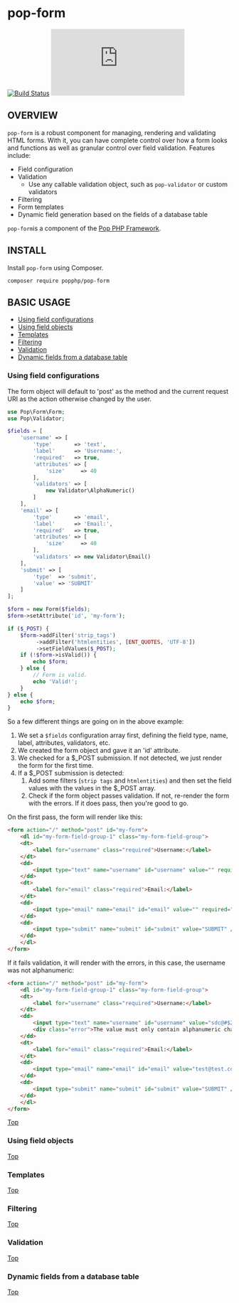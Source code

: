 pop-form
========

[![Build Status](https://travis-ci.org/popphp/pop-form.svg?branch=master)](https://travis-ci.org/popphp/pop-form)
[![Coverage Status](http://www.popphp.org/cc/coverage.php?comp=pop-form)](http://www.popphp.org/cc/pop-form/)

OVERVIEW
--------
`pop-form` is a robust component for managing, rendering and validating HTML forms.
With it, you can have complete control over how a form looks and functions as well
as granular control over field validation. Features include:

* Field configuration
* Validation
    + Use any callable validation object, such as `pop-validator` or custom validators
* Filtering
* Form templates
* Dynamic field generation based on the fields of a database table

`pop-form`is a component of the [Pop PHP Framework](http://www.popphp.org/).

INSTALL
-------

Install `pop-form` using Composer.

    composer require popphp/pop-form

## BASIC USAGE

* [Using field configurations](#using-field-configurations)
* [Using field objects](#using-field-objects)
* [Templates](#templates)
* [Filtering](#filtering)
* [Validation](#validation)
* [Dynamic fields from a database table](#dynamic-fields-from-a-database-table)

### Using field configurations

The form object will default to 'post' as the method and the current request URI as
the action otherwise changed by the user.

```php
use Pop\Form\Form;
use Pop\Validator;

$fields = [
    'username' => [
        'type'       => 'text',
        'label'      => 'Username:',
        'required'   => true,
        'attributes' => [
            'size'     => 40
        ],
        'validators' => [
            new Validator\AlphaNumeric()
        ]
    ],
    'email' => [
        'type'       => 'email',
        'label'      => 'Email:',
        'required'   => true,
        'attributes' => [
            'size'     => 40
        ],
        'validators' => new Validator\Email()
    ],
    'submit' => [
        'type'  => 'submit',
        'value' => 'SUBMIT'
    ]
];

$form = new Form($fields);
$form->setAttribute('id', 'my-form');

if ($_POST) {
    $form->addFilter('strip_tags')
         ->addFilter('htmlentities', [ENT_QUOTES, 'UTF-8'])
         ->setFieldValues($_POST);
    if (!$form->isValid()) {
        echo $form;
    } else {
        // Form is valid.
        echo 'Valid!';
    }
} else {
    echo $form;
}
```

So a few different things are going on in the above example:
 
1. We set a `$fields` configuration array first, defining the field type, name, label, attributes, validators, etc.
2. We created the form object and gave it an 'id' attribute.
3. We checked for a $_POST submission. If not detected, we just render the form for the first time.
4. If a $_POST submission is detected:
    1. Add some filters (`strip tags` and `htmlentities`) and then set the field values with the values in the $_POST array.
    2. Check if the form object passes validation. If not, re-render the form with the errors. If it does pass, then you're good to go.

On the first pass, the form will render like this:

```html
<form action="/" method="post" id="my-form">
    <dl id="my-form-field-group-1" class="my-form-field-group">
    <dt>
        <label for="username" class="required">Username:</label>
    </dt>
    <dd>
        <input type="text" name="username" id="username" value="" required="required" size="40" />
    </dd>
    <dt>
        <label for="email" class="required">Email:</label>
    </dt>
    <dd>
        <input type="email" name="email" id="email" value="" required="required" size="40" />
    </dd>
    <dd>
        <input type="submit" name="submit" id="submit" value="SUBMIT" />
    </dd>
    </dl>
</form>
```

If it fails validation, it will render with the errors, in this case, the username was not alphanumeric:

```html
<form action="/" method="post" id="my-form">
    <dl id="my-form-field-group-1" class="my-form-field-group">
    <dt>
        <label for="username" class="required">Username:</label>
    </dt>
    <dd>
        <input type="text" name="username" id="username" value="sdc@#$234" required="required" size="40" />
        <div class="error">The value must only contain alphanumeric characters.</div>
    </dd>
    <dt>
        <label for="email" class="required">Email:</label>
    </dt>
    <dd>
        <input type="email" name="email" id="email" value="test@test.com" required="required" size="40" />
    </dd>
    <dd>
        <input type="submit" name="submit" id="submit" value="SUBMIT" />
    </dd>
    </dl>
</form>
```

[Top](#basic-usage)

### Using field objects

[Top](#basic-usage)

### Templates

[Top](#basic-usage)

### Filtering

[Top](#basic-usage)

### Validation

[Top](#basic-usage)

### Dynamic fields from a database table

[Top](#basic-usage)
